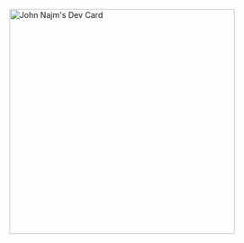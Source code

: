 <a href="https://app.daily.dev/7anna"><img src="https://api.daily.dev/devcards/d64c0da01a0648e898af9ebcc90b3219.png?r=wkl" width="400" alt="John Najm's Dev Card"/></a>
<!--
**JohnNajm/JohnNajm** is a ✨ _special_ ✨ repository because its `README.md` (this file) appears on your GitHub profile.

Here are some ideas to get you started:

- 🔭 I’m currently working on ...
- 🌱 I’m currently learning ...
- 👯 I’m looking to collaborate on ...
- 🤔 I’m looking for help with ...
- 💬 Ask me about ...
- 📫 How to reach me: ...
- 😄 Pronouns: ...
- ⚡ Fun fact: ...
-->
